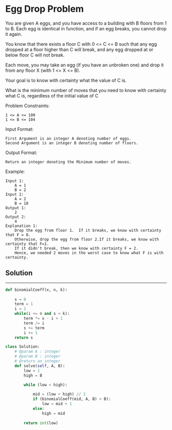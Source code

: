 <h1>Egg Drop Problem</h1>

<p>
You are given A eggs, and you have access to a building with B floors from 1 to B.
Each egg is identical in function, and if an egg breaks, you cannot drop it again.

You know that there exists a floor C with 0 <= C <= B such that any egg dropped at a floor higher than C will break, and any egg dropped at or below floor C will not break.

Each move, you may take an egg (if you have an unbroken one) and drop it from any floor X (with 1 <= X <= B).

Your goal is to know with certainty what the value of C is.

What is the minimum number of moves that you need to know with certainty what C is, regardless of the initial value of C

Problem Constraints:

    1 <= A <= 100
    1 <= B <= 104
Input Format:

    First Argument is an integer A denoting number of eggs.
    Second Argument is an integer B denoting number of floors.
Output Format:

    Return an integer denoting the Minimum number of moves.
Example:

    Input 1:
        A = 1
        B = 2
    Input 2:
        A = 2
        B = 10
    Output 1:
        2
    Output 2:
        4 
    Explanation 1:
        Drop the egg from floor 1.  If it breaks, we know with certainty that F = 0.
        Otherwise, drop the egg from floor 2.If it breaks, we know with certainty that F=1.
        If it didn't break, then we know with certainty F = 2.
        Hence, we needed 2 moves in the worst case to know what F is with certainty.

<h2>Solution</h2>

***

```python
def binomialCoeff(x, n, k): 
  
    s = 0
    term = 1
    i = 1
    while(i <= n and s < k):  
        term *= x - i + 1
        term /= i
        s += term
        i += 1
    return s

class Solution:
    # @param A : integer
    # @param B : integer
    # @return an integer
    def solve(self, A, B):
        low = 1
        high = B

        while (low < high): 
      
            mid = (low + high) // 2
            if (binomialCoeff(mid, A, B) < B): 
                low = mid + 1
            else: 
                high = mid
      
        return int(low)
```